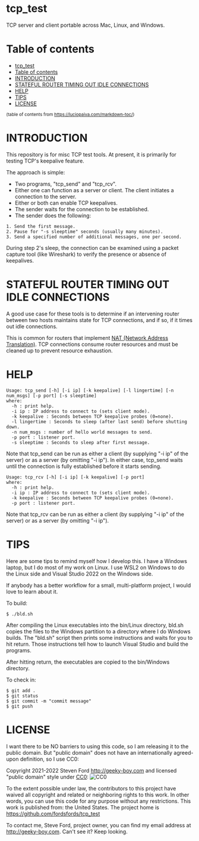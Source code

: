 # tcp_test
TCP server and client portable across Mac, Linux, and Windows.

# Table of contents

- [tcp_test](#tcp_test)
- [Table of contents](#table-of-contents)
- [INTRODUCTION](#introduction)
- [STATEFUL ROUTER TIMING OUT IDLE CONNECTIONS](#stateful-router-timing-out-idle-connections)
- [HELP](#help)
- [TIPS](#tips)
- [LICENSE](#license)

<sup>(table of contents from https://luciopaiva.com/markdown-toc/)</sup>


# INTRODUCTION

This repository is for misc TCP test tools.
At present, it is primarily for testing TCP's keepalive feature.

The approach is simple:
* Two programs, "tcp_send" and "tcp_rcv".
* Either one can function as a server or client.
The client initiates a connection to the server.
* Either or both can enable TCP keepalives.
* The sender waits for the connection to be established.
* The sender does the following:
````
1. Send the first message.
2. Pause for "-s sleeptime" seconds (usually many minutes).
3. Send a specified number of additional messages, one per second.
````

During step 2's sleep,
the connection can be examined using a packet capture tool (like Wireshark)
to verify the presence or absence of keepalives.

# STATEFUL ROUTER TIMING OUT IDLE CONNECTIONS

A good use case for these tools is to determine if an intervening
router between two hosts maintains state for TCP connections,
and if so, if it times out idle connections.

This is common for routers that implement
[NAT (Network Address Translation)](https://en.wikipedia.org/wiki/Network_address_translation).
TCP connections consume router resources and must be cleaned up
to prevent resource exhaustion.


# HELP

````
Usage: tcp_send [-h] [-i ip] [-k keepalive] [-l lingertime] [-n num_msgs] [-p port] [-s sleeptime]
where:
  -h : print help.
  -i ip : IP address to connect to (sets client mode).
  -k keepalive : Seconds between TCP keepalive probes (0=none).
  -l lingertime : Seconds to sleep (after last send) before shutting down.
  -n num_msgs : number of hello world messages to send.
  -p port : listener port.
  -s sleeptime : Seconds to sleep after first message.
````

Note that tcp_send can be run as either a client (by supplying "-i ip" of the server)
or as a server (by omitting "-i ip").
In either case, tcp_send waits until the connection is fully established
before it starts sending.


````
Usage: tcp_rcv [-h] [-i ip] [-k keepalive] [-p port]
where:
  -h : print help.
  -i ip : IP address to connect to (sets client mode).
  -k keepalive : Seconds between TCP keepalive probes (0=none).
  -p port : listener port.
````

Note that tcp_rcv can be run as either a client (by supplying "-i ip" of the server)
or as a server (by omitting "-i ip").


# TIPS

Here are some tips to remind myself how I develop this.
I have a Windows laptop, but I do most of my work on Linux.
I use WSL2 on Windows to do the Linux side
and Visual Studio 2022 on the Windows side.

If anybody has a better workflow for a small, multi-platform project,
I would love to learn about it.

To build:
````
$ ./bld.sh
````

After compiling the Linux executables into the bin/Linux directory,
bld.sh copies the files to the Windows partition to a directory
where I do Windows builds.
The "bld.sh" script then prints some instructions and
waits for you to hit return.
Those instructions tell how to launch Visual Studio
and build the programs.

After hitting return, the executables are copied
to the bin/Windows directory.

To check in:
````
$ git add .
$ git status
$ git commit -m "commit message"
$ git push
````


# LICENSE

I want there to be NO barriers to using this code, so I am releasing it to the public domain.  But "public domain" does not have an internationally agreed-upon definition, so I use CC0:

Copyright 2021-2022 Steven Ford http://geeky-boy.com and licensed
"public domain" style under
[CC0](http://creativecommons.org/publicdomain/zero/1.0/):
![CC0](https://licensebuttons.net/p/zero/1.0/88x31.png "CC0")

To the extent possible under law, the contributors to this project have
waived all copyright and related or neighboring rights to this work.
In other words, you can use this code for any purpose without any
restrictions.  This work is published from: the United States.  The project home
is https://github.com/fordsfords/tcp_test

To contact me, Steve Ford, project owner, you can find my email address
at http://geeky-boy.com.  Can't see it?  Keep looking.
